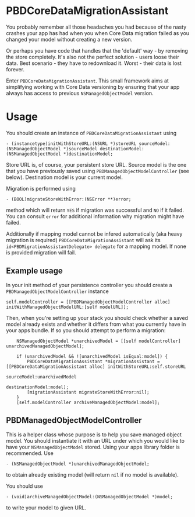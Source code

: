 # PBDCoreDataMigrationAssistant

You probably remember all those headaches you had because of the nasty crashes your app has had when you when Core Data migration failed as you changed your model without creating a new version. 

Or perhaps you have code that handles that the 'default' way - by removing the store completely. It's also not the perfect solution - users loose their data. Best scenario - they have to redownload it. Worst - their data is lost forever. 

Enter `PBDCoreDataMigrationAssistant`. This small framework aims at simplifying working with Core Data versioning by ensuring that your app always has access to previous `NSManagedObjectModel` version. 

# Usage

You should create an instance of `PBDCoreDataMigrationAssistant` using

```
- (instancetype)initWithStoreURL:(NSURL *)storeURL sourceModel:(NSManagedObjectModel *)sourceModel destinationModel:(NSManagedObjectModel *)destinationModel;
```

Store URL is, of course, your persistent store URL. Source model is the one that you have previously saved using `PBDManagedObjectModelController` (see below). Destination model is your current model. 

Migration is performed using 

```
- (BOOL)migrateStoreWithError:(NSError **)error;
```

method which will return `YES` if migration was successful and `NO` if it failed. You can consult `error` for additional information why migration might have failed. 

Additionally if mapping model cannot be infered automatically (aka heavy migration is required) `PBDCoreDataMigrationAssistant` will ask its `id<PBDMigrationAssistantDelegate> delegate` for a mapping model. If none is provided migration will fail. 

## Example usage

In your init method of your persistence controller you should create a `PBDManagedObjectModelController` instance

```
self.modelController = [[PBDManagedObjectModelController alloc] initWithManagedObjectModelURL:[self modelURL]];
```

Then, when you're setting up your stack you should check whether a saved model already exists and whether it differs from what you currently have in your apps bundle. If so you should attempt to perform a migration:

```
    NSManagedObjectModel *unarchivedModel = [[self modelController] unarchivedManagedObjectModel];

    if (unarchivedModel && ![unarchivedModel isEqual:model]) {
        PBDCoreDataMigrationAssistant *migrationAssistant = [[PBDCoreDataMigrationAssistant alloc] initWithStoreURL:self.storeURL
                                                                                                        sourceModel:unarchivedModel
                                                                                                   destinationModel:model];
        [migrationAssistant migrateStoreWithError:nil];
    }
    [self.modelController archiveManagedObjectModel:model];
```

## PBDManagedObjectModelController

This is a helper class whose purpose is to help you save managed object model. You should instantiate it with an URL under which you would like to have your `NSManagedObjectModel` stored. Using your apps library folder is recommended. 
Use 

```
- (NSManagedObjectModel *)unarchivedManagedObjectModel;
```

to obtain already existing model (will return `nil` if no model is available). 

You should use

```
- (void)archiveManagedObjectModel:(NSManagedObjectModel *)model;
```

to write your model to given URL. 
